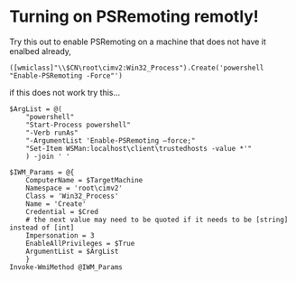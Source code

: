 # Turning on PSRemoting remotly!

Try this out to enable PSRemoting on a machine that does not have it enalbed already,

```
([wmiclass]"\\$CN\root\cimv2:Win32_Process").Create('powershell "Enable-PSRemoting -Force"')
```

if this does not work try this...

```
$ArgList = @(
    "powershell"
    "Start-Process powershell"
    "-Verb runAs"
    "-ArgumentList 'Enable-PSRemoting –force;"
    "Set-Item WSMan:localhost\client\trustedhosts -value *'"
    ) -join ' '

$IWM_Params = @{
    ComputerName = $TargetMachine
    Namespace = 'root\cimv2'
    Class = 'Win32_Process'
    Name = 'Create'
    Credential = $Cred
    # the next value may need to be quoted if it needs to be [string] instead of [int]
    Impersonation = 3
    EnableAllPrivileges = $True
    ArgumentList = $ArgList
    }
Invoke-WmiMethod @IWM_Params
```
